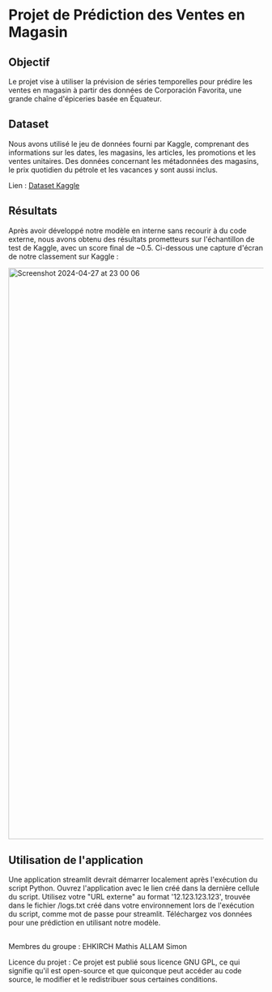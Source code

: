 # Projet de Prédiction des Ventes en Magasin

## Objectif
Le projet vise à utiliser la prévision de séries temporelles pour prédire les ventes en magasin à partir des données de Corporación Favorita, une grande chaîne d'épiceries basée en Équateur.

## Dataset
Nous avons utilisé le jeu de données fourni par Kaggle, comprenant des informations sur les dates, les magasins, les articles, les promotions et les ventes unitaires. Des données concernant les métadonnées des magasins, le prix quotidien du pétrole et les vacances y sont aussi inclus. 

Lien : [Dataset Kaggle](https://www.kaggle.com/competitions/store-sales-time-series-forecasting/overview)

## Résultats
Après avoir développé notre modèle en interne sans recourir à du code externe, nous avons obtenu des résultats prometteurs sur l'échantillon de test de Kaggle, avec un score final de ~0.5. Ci-dessous une capture d'écran de notre classement sur Kaggle :

<img width="1127" alt="Screenshot 2024-04-27 at 23 00 06" src="https://github.com/mathisehkirch/projetml/assets/161879747/f5975e05-3bf6-489a-9ecf-a18db3c97482">

## Utilisation de l'application
Une application streamlit devrait démarrer localement après l'exécution du script Python. Ouvrez l'application avec le lien créé dans la dernière cellule du script. Utilisez votre "URL externe" au format '12.123.123.123', trouvée dans le fichier /logs.txt créé dans votre environnement lors de l'exécution du script, comme mot de passe pour streamlit. Téléchargez vos données pour une prédiction en utilisant notre modèle.

##
Membres du groupe : EHKIRCH Mathis ALLAM Simon

Licence du projet : Ce projet est publié sous licence GNU GPL, ce qui signifie qu'il est open-source et que quiconque peut accéder au code source, le modifier et le redistribuer sous certaines conditions.

